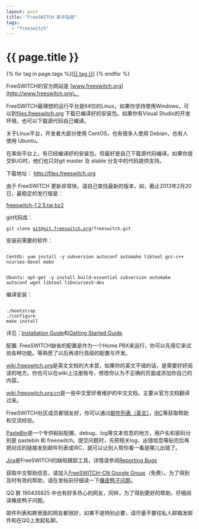 ```yaml
---
layout: post
title: "FreeSWITCH 新手指南"
tags:
  - "freeswitch"
---
```


# {{ page.title }}

<div class="tags">
{% for tag in page.tags %}[<a class="tag" href="/tags.html#{{ tag }}">{{ tag }}</a>] {% endfor %}
</div>


FreeSWITCH的官方网站是 [www.freeswitch.org](http://www.freeswitch.org)。

FreeSWITCH最理想的运行平台是64位的Linux，如果你坚持使用Windows，可以到[files.freeswitch.org](http://files.freeswitch.org) 下载已编译好的安装包。如果你有Visual Studio的开发环境，也可以下载源代码自己编译。

关于Linux平台，开发者大部分使用 CentOS，也有很多人使用 Debian，也有人使用 Ubuntu。

在某些平台上，有已经编译好的安装包，但最好是自己下载源代码编译。如果你提交BUG时，他们也只对git master 及 stable 分支中的代码提供支持。

下载地址： <http://files.freeswitch.org>

由于 FreeSWITCH 更新非常快，请自己查找最新的版本，如，截止2013年2月20日，最稳定的发行版是：

[freeswitch-1.2.5.tar.bz2](http://files.freeswitch.org/freeswitch-1.2.5.tar.bz2)

git代码库：

<code>git clone git@git.freeswitch.org/freeswitch.git</code>

安装前需要的软件：

<code>
CentOS: yum install -y subversion autoconf automake libtool gcc-c++ ncurses-devel make

Ubuntu: apt-get -y install build-essential subversion automake autoconf wget libtool libncurses5-dev
</code>


编译安装：

<code>
./bootstrap
./configure
make install
</code>

详见：[Installation Guide](http://wiki.freeswitch.org/wiki/Installation_Guide)和[Getting Started Guide](http://wiki.freeswitch.org/wiki/Getting_Started_Guide).

配置: FreeSWITCH缺省的配置是作为一个Home PBX来运行，你可以先用它来试验各种功能。等熟悉了以后再进行高级的配置与开发。

[wiki.freeswitch.org](http://wiki.freeswitch.org)是英文文档的大本营，如果你的英文不错的话，是需要好好阅读的地方。你也可以在wiki上注册账号，修改你认为不正确的页面或添加你自己的内容。

[wiki.freeswitch.org.cn](http://wiki.freeswitch.org.cn)是一些中文爱好者维护的中文文档，主要从官方文档翻译过来。

FreeSWITCH社区成员都很友好，你可以通过[邮件列表（英文）](lists.freeswitch.org)，[IRC](http://wiki.freeswitch.org/wiki/IRC)等获取帮助和交流经验。

[PasteBin](http://pastebin.freeswitch.org/)是一个专供粘贴配置、debug、log等文本信息的地方，用户名和密码分别是 pastebin 和 freeswitch。提交问题时，先把相关log、出错信息等贴完后再把对应的链接发到邮件列表或IRC，就可以让别人帮你看一看是哪儿出错了。

[Jira](jira.freeswitch.org)是FreeSWITCH的缺陷跟踪工具，详情请参阅[Reporting Bugs]( http://wiki.freeswitch.org/wiki/Reporting_Bugs)

获取中文帮助信息，请加入[FreeSWITCH-CN Google Group](http://groups.google.com/group/freeswitch-cn)（免费）。为了得到及时有效的帮助，请在发帖前仔细读一下[橡皮鸭子问题](/2012/09/21/jie-jue-xiang-pi-ya-zi-wen-ti.html)。

QQ 群 190435825 中也有好多热心的网友，同样，为了得到更好的帮助，仔细阅读橡皮鸭子问题。

邮件列表和群里面的网友都很好，如果不是特别必要，请尽量不要往私人邮箱发邮件和在QQ上发起私聊。

